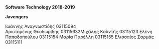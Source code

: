 **Software Technology 2018-2019**

**Javengers**

Ιωάννης Αναγνωστίδης 03115094 <br>
Αριστομένης Θεοδωρίδης 03115632Μιχάλης Καλντής 03115123
Ελένη Παπαδοπούλου 03115154
Μαρία Παρέλλη 03115155
Ελισσαίος Σαρμάς 03115111
